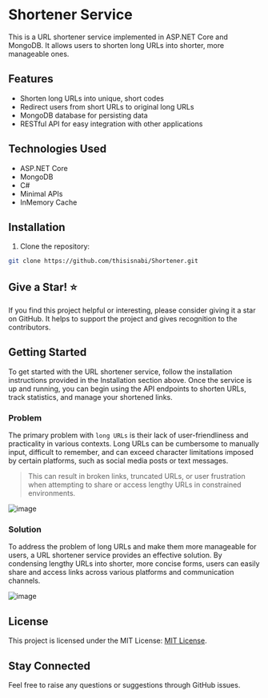 # Shortener Service

This is a URL shortener service implemented in ASP.NET Core and MongoDB. It allows users to shorten long URLs into shorter, more manageable ones.

## Features

- Shorten long URLs into unique, short codes
- Redirect users from short URLs to original long URLs
- MongoDB database for persisting data
- RESTful API for easy integration with other applications

## Technologies Used

- ASP.NET Core
- MongoDB
- C#
- Minimal APIs
- InMemory Cache

## Installation

1. Clone the repository:

```bash
git clone https://github.com/thisisnabi/Shortener.git
```

## Give a Star! ⭐
If you find this project helpful or interesting, please consider giving it a star on GitHub. It helps to support the project and gives recognition to the contributors.


## Getting Started
To get started with the URL shortener service, follow the installation instructions provided in the Installation section above. Once the service is up and running, you can begin using the API endpoints to shorten URLs, track statistics, and manage your shortened links.

### Problem

The primary problem with `long URLs` is their lack of user-friendliness and practicality in various contexts. Long URLs can be cumbersome to manually input, difficult to remember, and can exceed character limitations imposed by certain platforms, such as social media posts or text messages. 
> This can result in broken links, truncated URLs, or user frustration when attempting to share or access lengthy URLs in constrained environments. 

![image](https://github.com/thisisnabi/Shortener/assets/3371886/c987259d-d62f-4eec-be90-23d00c676a9a)

### Solution

To address the problem of long URLs and make them more manageable for users, a URL shortener service provides an effective solution. By condensing lengthy URLs into shorter, more concise forms, users can easily share and access links across various platforms and communication channels. 

![image](https://github.com/thisisnabi/Shortener/assets/3371886/35fce872-feaf-4f14-bc58-54f72433e7c0)


## License
This project is licensed under the MIT License: [MIT License](https://opensource.org/licenses/MIT).

## Stay Connected
Feel free to raise any questions or suggestions through GitHub issues.
